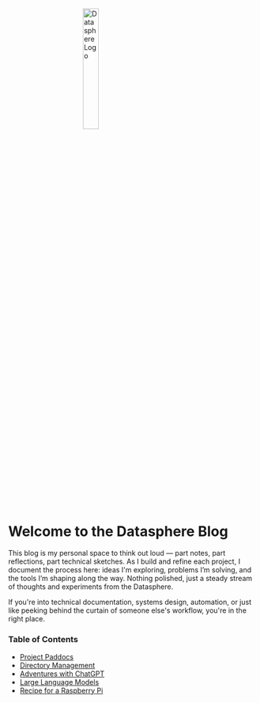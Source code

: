 <style>
  img {
    width: 25%;
    margin: 5% 30%;
  }
</style>

[![Datasphere Logo](https://github.com/padsRepo/datasphere/blob/main/src/img/logos/ai-dataspherelogo1.png)](https://github.com/padsRepo/datasphere/blob/main/src/img/logos/ai-dataspherelogo1.png)

# Welcome to the Datasphere Blog

This blog is my personal space to think out loud — part notes, part reflections, part technical sketches. As I build and refine each project, I document the process here: ideas I'm exploring, problems I’m solving, and the tools I’m shaping along the way. Nothing polished, just a steady stream of thoughts and experiments from the Datasphere.

If you're into technical documentation, systems design, automation, or just like peeking behind the curtain of someone else's workflow, you're in the right place.

### Table of Contents
 + [Project Paddocs](project_paddocs.md)
 + [Directory Management](directory_management.md)
 + [Adventures with ChatGPT](adventures_with_chatgpt.md)
 + [Large Language Models](llm.md)
 + [Recipe for a Raspberry Pi](rpi3.md)
